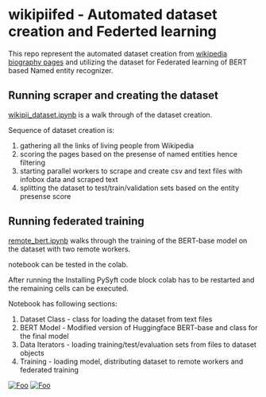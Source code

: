 # wikipiifed - Automated dataset creation and Federted learning


This repo represent the automated dataset creation from [wikipedia biography pages](https://en.wikipedia.org/wiki/Category:Living_people) and utilizing the dataset for Federated learning of BERT based Named entity recognizer.


## Running scraper and creating the dataset

[wikipii_dataset.ipynb](https://github.com/ratmcu/wikipiifed/blob/master/wikipii_dataset.ipynb) is a walk through of the dataset creation. 

Sequence of dataset creation is:

1. gathering all the links of living people from Wikipedia
2. scoring the pages based on the presense of named entities hence filtering
3. starting parallel workers to scrape and create csv and text files with infobox data and scraped text 
4. splitting the dataset to test/train/validation sets based on the entity presense score

## Running federated training

[remote_bert.ipynb](https://github.com/ratmcu/wikipiifed/blob/master/remote_bert.ipynb) walks through the training of the BERT-base model on the dataset with two remote workers.

notebook can be tested in the colab. 

After running the Installing PySyft code block colab has to be restarted and the remaining cells can be executed. 

Notebook has following sections:

1. Dataset Class - class for loading the dataset from text files
2. BERT Model - Modified version of Huggingface BERT-base and class for the final model
3. Data Iterators - loading training/test/evaluation sets from files to dataset objects
4. Training - loading model, distributing dataset to remote workers and federated training






[![Foo](https://avatars1.githubusercontent.com/u/6571379?s=200&v=4 )](http://imrsv.ai/)
[![Foo](https://d9hhrg4mnvzow.cloudfront.net/discover.mitacs.ca/innovationroi/1qoj9ta-mitacs-transparent_07w02d000000000000001.png)](https://www.mitacs.ca/en)
